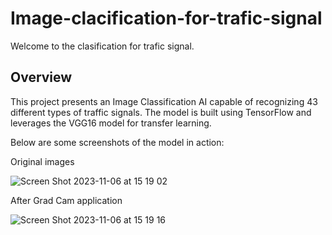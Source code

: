 
<!DOCTYPE html>
<html lang="en">
<head>
    <meta charset="UTF-8">
    <meta http-equiv="X-UA-Compatible" content="IE=edge">
    <meta name="viewport" content="width=device-width, initial-scale=1.0">

</head>
<body>

<h1>Image-clacification-for-trafic-signal</h1>

<p>Welcome to the clasification for trafic signal.</p>

<h2>Overview</h2>
<p>This project presents an Image Classification AI capable of recognizing 43 different types of traffic signals.
The model is built using TensorFlow and leverages the VGG16 model for transfer learning.</p>

<p>Below are some screenshots of the model in action:</p>
<p>Original images</p>
<img alt="Screen Shot 2023-11-06 at 15 19 02" src="https://github.com/Tommy1125/Youtuber-API/assets/103258148/512d49e4-0113-4d93-871c-7c1229987dd4">
<p>After Grad Cam application</p>
<img alt="Screen Shot 2023-11-06 at 15 19 16" src="https://github.com/Tommy1125/Youtuber-API/assets/103258148/138c49b5-f0ba-4920-9251-961ac722330d">
